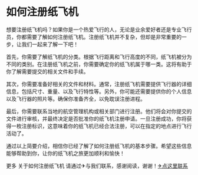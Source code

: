 # 如何注册纸飞机

想要注册纸飞机吗？如果你是一个热爱飞行的人，无论是业余爱好者还是专业飞行员，你都需要了解如何注册纸飞机。注册纸飞机并不复杂，但却是非常重要的一步，让我们一起来了解一下吧！

首先，你需要了解纸飞机的分类。根据飞行距离和飞行高度的不同，纸飞机被分为不同的类别。在注册纸飞机之前，你需要确定你的纸飞机属于哪一类。这将有助于你了解需要提交的相关文件和手续。

其次，你需要准备好相关的文件和材料。通常，注册纸飞机需要提供飞行器的详细信息，包括尺寸、重量、以及飞行特性等。另外，你可能还需要提供你的个人信息以及飞行器的照片等。确保你准备齐全，以免耽误注册进程。

最后，你需要联系当地的航空管理机构或相关部门进行注册。他们将会对你提交的文件进行审核，并最终决定是否批准你的纸飞机注册申请。一旦注册成功，你将获得一枚注册标识，这意味着你的纸飞机已经合法注册，可以在指定的地点进行飞行活动了。

通过以上简要介绍，相信你已经了解了如何注册纸飞机的基本步骤。希望这些信息能够帮助到你，让你的纸飞机之旅更加顺利和愉快！

更多 关于如何注册纸飞机 请通过✈与我们联系，感谢阅读，谢谢！[✈点这里联系](https://ss.k02.cc)